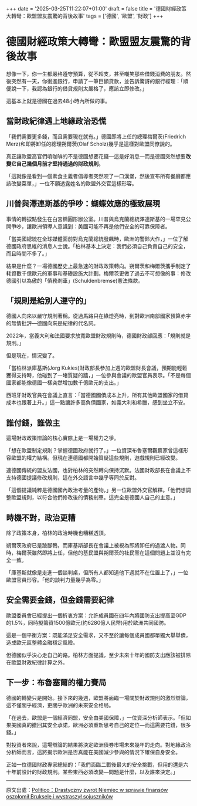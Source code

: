 +++
date = '2025-03-25T11:22:07+01:00'
draft = false
title = '德國財經政策大轉彎：歐盟盟友震驚的背後故事'
tags = ['德國', '歐盟', '財政']
+++



# 德國財經政策大轉彎：歐盟盟友震驚的背後故事

想像一下，你一生都嚴格遵守預算，從不超支，甚至嘲笑那些借錢消費的朋友。然後突然有一天，你衝進銀行，申請了一筆巨額貸款，並告訴驚訝的銀行經理：「順便說一下，我認為銀行的借貸規則太嚴格了，應該立即修改。」

這基本上就是德國在過去48小時內所做的事。

## 當財政紀律遇上地緣政治恐慌

「我們需要更多錢，而且需要現在就有。」德國即將上任的總理梅爾茨(Friedrich Merz)和即將卸任的總理朔爾茨(Olaf Scholz)幾乎是這樣對歐盟同僚說的。

真正讓歐盟高官們噴咖啡的不是德國想要花錢—這是好消息—而是德國突然想要**改變它自己幾個月前才堅持通過的財政規則**。

「這就像是看到一個素食主義者倡導者突然咬了一口漢堡，然後宣布所有餐廳都應該改變菜單，」一位不願透露姓名的歐盟外交官這樣形容。

## 川普與澤連斯基的爭吵：蝴蝶效應的極致展現

事情的轉捩點發生在白宮橢圓形辦公室。川普與烏克蘭總統澤連斯基的一場罕見公開爭吵，讓歐洲領導人意識到：美國可能不再是他們安全的可靠保障者。

「當美國總統在全球媒體面前對烏克蘭總統發飆時，歐洲的警鈴大作，」一位了解德國政府思維的消息人士說。「柏林基本上決定：我們必須自己負責自己的安全，而且時間不多了。」

結果是什麼？一場德國歷史上最急速的財政政策轉向。朔爾茨和梅爾茨攜手制定了耗資數千億歐元的軍事和基礎設施大計劃。梅爾茨更做了過去不可想像的事：修改德國引以為傲的「債務剎車」(Schuldenbremse)憲法條款。

## 「規則是給別人遵守的」

德國人向來以嚴守規則著稱。從過馬路只在綠燈亮時，到對歐洲南部國家預算赤字的無情批評—德國向來是紀律的代名詞。

2022年，當義大利和法國要求放寬歐盟財政規則時，德國財政部回應：「規則就是規則。」

但是現在，情況變了。

「當柏林派庫基斯(Jorg Kukies)財政部長參加上週的歐盟財長會議，預期能輕鬆獲得支持時，他碰到了一堵質疑的牆，」一位參與會議的歐盟官員表示。「不是每個國家都能像德國一樣突然增加數千億歐元的支出。」

西班牙財政官員在會議上直言：「當德國國債成本上升，所有其他歐盟國家的借貸成本也跟著上升。」這一點讓許多高負債國家，如義大利和希臘，感到坐立不安。

## 誰付錢，誰做主

這場財政政策辯論的核心實際上是一場權力之爭。

「想在歐盟制定規則？掌握德國政府就行了，」一位資深布魯塞爾觀察家曾這樣形容歐盟的權力結構。但現在連德國都開始質疑這些規則，遊戲規則已經改變。

連德國傳統的盟友法國，也對柏林的突然轉向保持沉默。法國財政部長在會議上不支持德國提議修改規則，這在外交語言中幾乎等同於反對。

「這個提議純粹是德國國內政治考量的產物，」另一位歐盟外交官解釋。「他們想調整歐盟規則，以符合他們修改後的債務剎車。這完全是德國人自己的主意。」

## 時機不對，政治更糟

除了政策本身，柏林的政治時機也糟糕透頂。

朔爾茨政府已是跛腳鴨，而庫基斯部長在會議上被視為即將卸任的過渡人物。同時，梅爾茨雖然即將上任，但他的基民盟與朔爾茨的社民黨在這個問題上並沒有完全一致。

「庫基斯就像是走進一個談判桌，但所有人都知道他下週就不在位置上了，」一位歐盟官員形容。「他的談判力量幾乎為零。」

## 安全需要金錢，但金錢需要紀律

歐盟委員會已經提出一個折衷方案：允許成員國在四年內將國防支出提高至GDP的1.5%，同時擬籌資1500億歐元(約6280億人民幣)用於歐洲共同國防。

這是一個平衡方案：既能滿足安全需求，又不至於讓每個成員國都單獨大舉舉債，造成歐元區整體金融穩定風險。

但德國似乎決心走自己的路。柏林方面提議，至少未來十年的國防支出應該被排除在歐盟財政紀律計算之外。

## 下一步：布魯塞爾的權力賽局

德國的轉變只是開始。接下來的幾週，歐盟將面臨一場關於財政規則的激烈辯論，這不僅關乎經濟，更關乎歐洲的未來安全格局。

「在過去，歐盟是一個經濟同盟，安全由美國保障，」一位資深分析師表示。「但如果美國真的撤回其安全承諾，歐洲必須重新思考自己的定位—而這需要花錢，很多錢。」

對投資者來說，這場辯論的結果將決定歐洲債券市場未來幾年的走向。對地緣政治分析師而言，這將揭示歐洲是否真能在美國減少參與的情況下確保自身安全。

正如一位德國財政專家總結的：「我們面臨二戰後最大的安全挑戰，但用的還是六十年前設計的財政規則。某些東西必須改變—問題是什麼，以及誰來決定。」

---

原文出處：[Politico：Drastyczny zwrot Niemiec w sprawie finansów oszołomił Brukselę i wystraszył sojuszników](https://wiadomosci.onet.pl/swiat/zgrzyt-w-ue-niemcy-nagle-chca-zmienic-zasady-ktore-niedawno-sami-forsowali/ym939bp) 